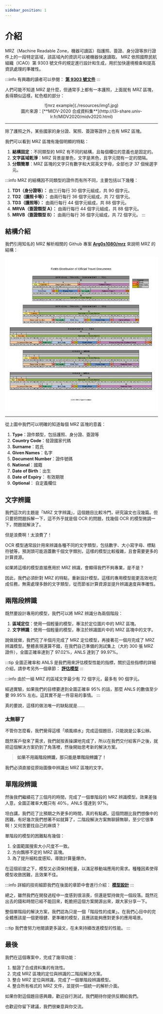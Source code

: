 ```yaml
---
sidebar_position: 1
---
```


# 介紹

MRZ（Machine Readable Zone，機器可讀區）指護照、簽證、身分證等旅行證件上的一段特定區域，該區域內的資訊可以被機器快速讀取。 MRZ 依照國際民航組織（ICAO）第 9303 號文件的規定進行設計和生成，用於加快邊境檢查和提高資訊處理的準確性。

:::info
有興趣的讀者可以參閱： [**第 9303 號文件**](./reference.md#icao-9303)
:::

人們可能不知道 MRZ 是什麼，但通常手上都有一本護照，上面就有 MRZ 區塊，長得類似這樣，紅色框的部分：

<div align="center">
<figure style={{"width": "60%"}}>
![mrz example](./resources/img1.jpg)
<figcaption>圖片來源：[**MIDV-2020 合成資料集**](http://l3i-share.univ-lr.fr/MIDV2020/midv2020.html)</figcaption>
</figure>
</div>

---

除了護照之外，某些國家的身分證、駕照、簽證等證件上也有 MRZ 區塊。

我們可以看到 MRZ 區塊有幾個明顯的特點：

1. **結構固定**：不同類型的 MRZ 有不同的結構，且每個欄位的意義也是固定的。
2. **文字區域乾淨**：MRZ 背景是單色，文字是黑色，且字元間有一定的間隔。
3. **分類簡單**：MRZ 區塊的文字只有數字和大寫英文字母，全部也才 37 個候選字元。

:::info
MRZ 的結構因不同類型的證件而有所不同，主要包括以下幾種：

1. **TD1（身分證等）：** 由三行每行 30 個字元組成，共 90 個字元。
2. **TD2（護照卡等）：** 由兩行每行 36 個字元組成，共 72 個字元。
3. **TD3（護照等）：** 由兩行每行 44 個字元組成，共 88 個字元。
4. **MRVA（簽證類型 A）：** 由兩行每行 44 個字元組成，共 88 個字元。
5. **MRVB（簽證類型 B）：** 由兩行每行 36 個字元組成，共 72 個字元。
   :::

## 結構介紹

我們引用知名的 MRZ 解析相關的 Github 專案 [**Arg0s1080/mrz**](https://github.com/Arg0s1080/mrz) 來說明 MRZ 的結構：

![field distribution](./resources/Fields_Distribution.png)

---

從上圖中我們可以明確的知道每個 MRZ 區塊的意義：

1. **Type**：證件類型，包括護照、身分證、簽證等
2. **Country Code**：發證國家代碼
3. **Surname**：姓氏
4. **Given Names**：名字
5. **Document Number**：證件號碼
6. **National**：國籍
7. **Date of Birth**：出生
8. **Date of Expiry**： 有效期限
9. **Optional**： 自定義欄位

## 文字辨識

我們這次的主題是「MRZ 文字辨識」，這個題目比較冷門，研究論文也沒幾篇。但只要把問題拆解一下，這不外乎就是個 OCR 的問題，找幾個 OCR 的模型微調一下，問題就解決了。

但是浪費啊！太浪費了！

OCR 模型通常設計用來辨識各種不同的文字類型，包括數字、大小寫字母、標點符號等，預測頭可能涵蓋數千個文字類別，這樣的模型比較複雜，且會需要更多的計算資源。

如果將這樣的模型直接應用於 MRZ 辨識，會顯得我們不夠專業，是不是？

因此，我們必須針對 MRZ 的特點，重新設計模型。這樣的專用模型能更高效地完成任務，無需處理多餘的文字類型，從而節省計算資源並提升辨識速度與準確性。

## 兩階段辨識

既然要設計專用的模型，我們可以將 MRZ 辨識分為兩個階段：

1. **區域定位**：使用一個輕量的模型，專注於定位圖片中的 MRZ 區塊。
2. **文字辨識**：使用一個輕量的模型，專注於辨識圖片中的 MRZ 區塊中的文字。

說做就做，我們花了半個月完成了 MRZ 定位模型，再接著花一個月完成了 MRZ 辨識模型。整體表現還算不錯，在我們自己準備的測試集上（大約 300 張 MRZ 證件），全圖正確率達到了 97.02%，ANLS 達到了 99.97%。

:::tip
全圖正確率和 ANLS 是我們用來評估模型性能的指標，關於這些指標的詳細介紹，請參考另外一個章節： [**評估模型**](./benchmark.md)
:::

:::info
由於一組 MRZ 的區域文字最少有 72 個字元，最多有 90 個字元。

經過實驗，如果我們的目標要達到全圖正確率 95% 的話，那麼 ANLS 的數值至少要 99.95% 左右。這其實不是一件容易的事情。
:::

真的要說，這樣的做法唯一的缺點就是......

### 太無聊了

不管你怎麼看，我們覺得這樣「順風順水」完成這個題目，只能說是公事公辦。

既然客戶發來了需求，我們就按表操課地完成了，所以在我們交付給客戶之後，就把這個解決方案扔到了角落裡，然後開始思考新的解決方案。

> **如果不用兩階段辨識，那只能是單階段辨識了！**

我們必須直接從原始圖像中辨識出 MRZ 區塊的文字。

## 單階段辨識

然後我們繼續花了三個月的時間，完成了一個單階段的 MRZ 辨識模型。效果差強人意，全圖正確率大概只有 40%，ANLS 僅達到 97%。

坦白講，我們花了比預期之外更多的時間，真的有點虧。這個問題比我們想像中的困難。有好幾次我們想著不如就算了，二階段解決方案無聊歸無聊，至少它很準啊！又何苦要找自己的麻煩？

單階段的模型的困難點有幾個：

1. 全圖範圍搜索大小尺度不一致。
2. 方向飄移不定的 MRZ 區塊。
3. 為了提升細粒度感知，導致計算量爆炸。

在這個前提之下，模型又必須保持輕量，以滿足移動端應用的需求。種種因素使得模型收斂困難，且效果不佳。

:::info
詳細的技術細節我們在後面的章節中會進行介紹： [**模型設計**](./model_arch.md)
:::

總之，雖然我們在開發過程中一度感到很沮喪，但還是堅持做完一個段落。既然花出去的錢和時間已經不能回來，乾脆把這個方案開源出來，跟大家分享一下。

整個單階段的解決方案，我們認為只是一個「階段性的成果」。在我們心目中的完全體應該是一個更穩健、更準確的模型，且應該能夠應對更多的應用場景。

:::tip
我們會努力地閱讀更多論文，在未來持續改進模型的性能。
:::

## 最後

我們在這個專案中，完成了幾項功能：

1. 驗證了合成資料集的有效性。
2. 完成 MRZ 區塊的定位與辨識的二階段解決方案。
3. 整合 MRZ 定位與辨識，完成了一個單階段辨識模型。
4. 整合所有格式的 MRZ 文件，並提供一個統一的解析介面。

如果你對這個題目感興趣，歡迎自行測試，我們期待你提供反饋給我們。

也歡迎你留下建議，我們很樂意與你交流。
